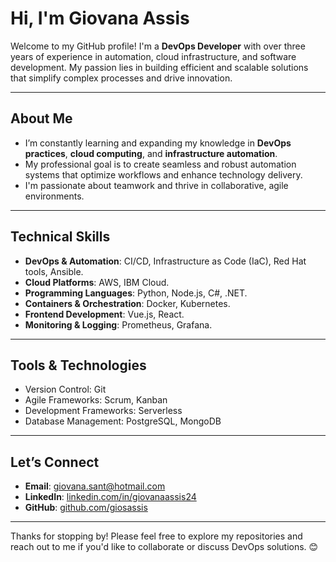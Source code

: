 # Hi, I'm Giovana Assis

Welcome to my GitHub profile! I'm a **DevOps Developer** with over three years of experience in automation, cloud infrastructure, and software development. My passion lies in building efficient and scalable solutions that simplify complex processes and drive innovation.

---

## About Me

- I’m constantly learning and expanding my knowledge in **DevOps practices**, **cloud computing**, and **infrastructure automation**.  
- My professional goal is to create seamless and robust automation systems that optimize workflows and enhance technology delivery.  
- I'm passionate about teamwork and thrive in collaborative, agile environments.  

---

## Technical Skills

- **DevOps & Automation**: CI/CD, Infrastructure as Code (IaC), Red Hat tools, Ansible.  
- **Cloud Platforms**: AWS, IBM Cloud.  
- **Programming Languages**: Python, Node.js, C#, .NET.  
- **Containers & Orchestration**: Docker, Kubernetes.  
- **Frontend Development**: Vue.js, React.  
- **Monitoring & Logging**: Prometheus, Grafana.  

---

## Tools & Technologies

- Version Control: Git  
- Agile Frameworks: Scrum, Kanban  
- Development Frameworks: Serverless  
- Database Management: PostgreSQL, MongoDB  

---

## Let’s Connect

- **Email**: giovana.sant@hotmail.com  
- **LinkedIn**: [linkedin.com/in/giovanaassis24](https://www.linkedin.com/in/giovanaassis24)  
- **GitHub**: [github.com/giosassis](https://github.com/giosassis)  

---

Thanks for stopping by! Please feel free to explore my repositories and reach out to me if you'd like to collaborate or discuss DevOps solutions. 😊
